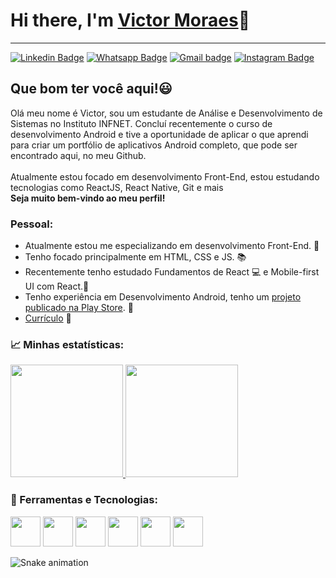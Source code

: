 <h1>Hi there, I'm <a href="https://www.linkedin.com/in/victor-moraes-43006a112/" target="_blank">Victor Moraes</a>&#128075;</h1><hr>
    <div>
        <a href="https://www.linkedin.com/in/victor-moraes-43006a112/" target="_blank"><img src="https://img.shields.io/badge/LinkedIn-0077B5?style=for-the-badge&logo=linkedin&logoColor=whit" alt="Linkedin Badge" srcset=""><a>
        <a href="https://wa.me/5521977498634" target="_blank"><img src="https://img.shields.io/badge/WhatsApp-25D366?style=for-the-badge&logo=whatsapp&logoColor=white" alt="Whatsapp Badge" srcset=""><a>
        <a href="mailto:victor.moraesrj@gmail.com" target="_blank"><img src="https://img.shields.io/badge/Gmail-D14836?style=for-the-badge&logo=gmail&logoColor=white" alt="Gmail badge" srcset=""><a>
        <a href="https://instagram.com/vicktor.ms?igshid=YmMyMTA2M2Y=" target="_blank"><img src="https://img.shields.io/badge/Instagram-E4405F?style=for-the-badge&logo=instagram&logoColor=white" alt="Instagram Badge" srcset=""><a>
        <a href="https://replit.com/@VicktorMS" target="_blank"><img src="https://img.shields.io/badge/Replit-DD1200?style=for-the-badge&logo=Replit&logoColor=white" alt="" srcset=""><a>
    </div>

   <h2>Que bom ter você aqui!&#128515;</h2>
   <p>
        Olá meu nome é Victor, sou um estudante de Análise e Desenvolvimento de Sistemas no Instituto INFNET. Concluí recentemente o curso de desenvolvimento Android e tive a oportunidade de aplicar o que aprendi para criar um portfólio de aplicativos Android completo, que pode ser encontrado aqui, no meu Github.<br><br>
        Atualmente estou focado em desenvolvimento Front-End, estou estudando tecnologias como ReactJS, React Native, Git e mais<br>
        <strong>Seja muito bem-vindo ao meu perfil!</strong>
    </p>
    
   <h3>Pessoal:</h3>
    <ul>
        <li>Atualmente estou me especializando em desenvolvimento Front-End. &#x1f468;</li>
        <li>Tenho focado principalmente em HTML, CSS e JS. &#128218;</li>
        <li>Recentemente tenho estudado Fundamentos de React &#128187; e Mobile-first UI com React.&#128241;</li>
        <li>Tenho experiência em Desenvolvimento Android, tenho um <a href="https://play.google.com/store/apps/details?id=br.edu.infnet.myapplication&pli=1">projeto publicado na Play Store</a>. &#129302;</li>
        <li><a href="#">Currículo<a > &#128221;</li>
    </ul>
    <h3> &#128200; Minhas estatísticas: </h3>
    <div>
        <a href="https://github.com/VicktorMS">
        <img height="180em" src="https://github-readme-stats.vercel.app/api/top-langs/?username=VicktorMS&layout=compact&langs_count=7&theme=dracula"/>
        <img height="180em" src="https://github-readme-stats.vercel.app/api?username=VicktorMS&show_icons=true&theme=dracula&include_all_commits=true&count_private=true"/>
        </a>
    </div>
    <h3> &#128640; Ferramentas e Tecnologias:</h3>
    <div>
        <img src="https://cdn.jsdelivr.net/gh/devicons/devicon/icons/html5/html5-original.svg" width="48"/>
        <img src="https://cdn.jsdelivr.net/gh/devicons/devicon/icons/css3/css3-plain.svg" width="48"/>
        <img src="https://cdn.jsdelivr.net/gh/devicons/devicon/icons/javascript/javascript-plain.svg" width="48"/>
        <img src="https://cdn.jsdelivr.net/gh/devicons/devicon/icons/react/react-original.svg" width="48"/>
        <img src="https://cdn.jsdelivr.net/gh/devicons/devicon/icons/git/git-plain.svg" width="48"/>
        <img src="https://cdn.jsdelivr.net/gh/devicons/devicon/icons/kotlin/kotlin-plain.svg" width="48"/>
    </div>
          


   ![Snake animation](https://github.com/VicktorMS/VicktorMS/blob/output/github-contribution-grid-snake.svg) 
